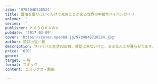 ```yaml
---
isbn: '9784040720524'
title: 醤油を借りにいくだけで死ぬことがある世界の中級サバイバルガイド
volume: ''
series: ''
publisher: ＫＡＤＯＫＡＷＡ
pubdate: '2017-03-09'
cover: 'https://cover.openbd.jp/9784040720524.jpg'
author: 荒井小豆／著
description: サバイバル生活92日目、救助は来ないけど、まぁなんとか暮らせてます。
price: '620'
genre: ''
target: 一般
format: コミック
content: コミックス・劇画

---
```

